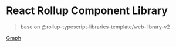 # React Rollup Component Library

> base on @rollup-typescript-libraries-template/web-library-v2

[Graph](./src/graph/)